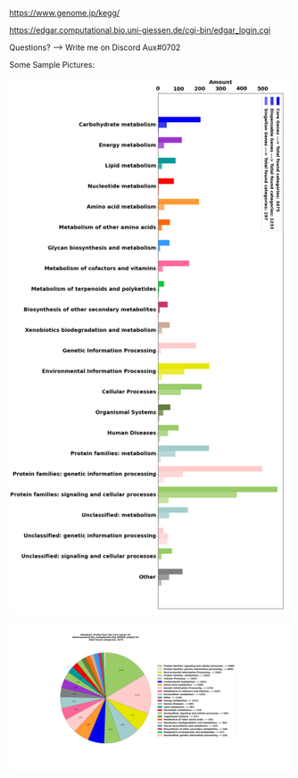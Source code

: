 https://www.genome.jp/kegg/

https://edgar.computational.bio.uni-giessen.de/cgi-bin/edgar_login.cgi

Questions? --> Write me on Discord Aux#0702

Some Sample Pictures:

![alt text](https://github.com/AuxiliusM/CoGeMPA/blob/main/sample_pics/sample_figure_1.png)

![alt text](https://github.com/AuxiliusM/CoGeMPA/blob/main/sample_pics/sample_figure_2.png)
